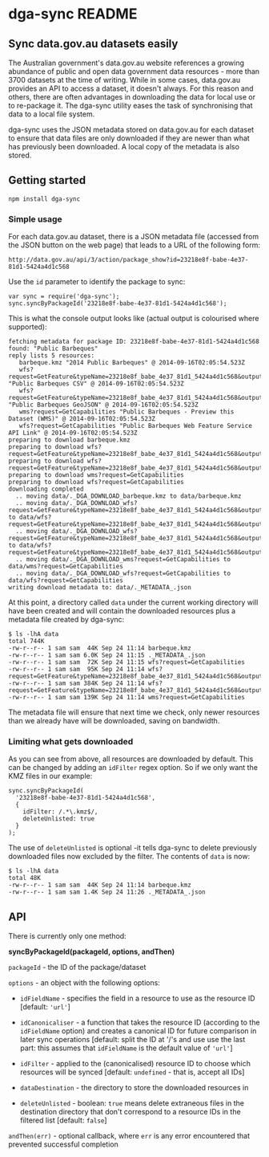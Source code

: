 # dga-sync README


## Sync data.gov.au datasets easily

The Australian government's data.gov.au website references a growing
abundance of public and open data government data resources - more
than 3700 datasets at the time of writing. While in some cases, data.gov.au
provides an API to access a dataset, it doesn't always. For this reason and
others, there are often advantages in downloading the data for local use or
to re-package it. The dga-sync utility eases the task of synchronising 
that data to a local file system.

dga-sync uses the JSON metadata stored on data.gov.au for
each dataset to ensure that data files are only downloaded if they are 
newer than what has previously been downloaded. A local copy of the metadata 
is also stored.


## Getting started

```
npm install dga-sync
```

### Simple usage

For each data.gov.au dataset, there is a JSON metadata file (accessed from
the JSON button on the web page) that leads to a URL of the following form:

```
http://data.gov.au/api/3/action/package_show?id=23218e8f-babe-4e37-81d1-5424a4d1c568
```
Use the `id` parameter to identify the package to sync:
```
var sync = require('dga-sync');
sync.syncByPackageId('23218e8f-babe-4e37-81d1-5424a4d1c568');
```

This is what the console output looks like (actual output is colourised where
supported):
```
fetching metadata for package ID: 23218e8f-babe-4e37-81d1-5424a4d1c568
found: "Public Barbeques"
reply lists 5 resources:
   barbeque.kmz "2014 Public Barbeques" @ 2014-09-16T02:05:54.523Z
   wfs?request=GetFeature&typeName=23218e8f_babe_4e37_81d1_5424a4d1c568&outputFormat=csv "Public Barbeques CSV" @ 2014-09-16T02:05:54.523Z
   wfs?request=GetFeature&typeName=23218e8f_babe_4e37_81d1_5424a4d1c568&outputFormat=json "Public Barbeques GeoJSON" @ 2014-09-16T02:05:54.523Z
   wms?request=GetCapabilities "Public Barbeques - Preview this Dataset (WMS)" @ 2014-09-16T02:05:54.523Z
   wfs?request=GetCapabilities "Public Barbeques Web Feature Service API Link" @ 2014-09-16T02:05:54.523Z
preparing to download barbeque.kmz
preparing to download wfs?request=GetFeature&typeName=23218e8f_babe_4e37_81d1_5424a4d1c568&outputFormat=csv
preparing to download wfs?request=GetFeature&typeName=23218e8f_babe_4e37_81d1_5424a4d1c568&outputFormat=json
preparing to download wms?request=GetCapabilities
preparing to download wfs?request=GetCapabilities
downloading completed
  .. moving data/._DGA_DOWNLOAD_barbeque.kmz to data/barbeque.kmz
  .. moving data/._DGA_DOWNLOAD_wfs?request=GetFeature&typeName=23218e8f_babe_4e37_81d1_5424a4d1c568&outputFormat=csv to data/wfs?request=GetFeature&typeName=23218e8f_babe_4e37_81d1_5424a4d1c568&outputFormat=csv
  .. moving data/._DGA_DOWNLOAD_wfs?request=GetFeature&typeName=23218e8f_babe_4e37_81d1_5424a4d1c568&outputFormat=json to data/wfs?request=GetFeature&typeName=23218e8f_babe_4e37_81d1_5424a4d1c568&outputFormat=json
  .. moving data/._DGA_DOWNLOAD_wms?request=GetCapabilities to data/wms?request=GetCapabilities
  .. moving data/._DGA_DOWNLOAD_wfs?request=GetCapabilities to data/wfs?request=GetCapabilities
writing download metadata to: data/._METADATA_.json
```

At this point, a directory called `data` under the current working directory
will have been created and will contain the downloaded resources plus a metadata
file created by dga-sync:
```
$ ls -lhA data
total 744K
-rw-r--r-- 1 sam sam  44K Sep 24 11:14 barbeque.kmz
-rw-r--r-- 1 sam sam 6.0K Sep 24 11:15 ._METADATA_.json
-rw-r--r-- 1 sam sam  72K Sep 24 11:15 wfs?request=GetCapabilities
-rw-r--r-- 1 sam sam  95K Sep 24 11:14 wfs?request=GetFeature&typeName=23218e8f_babe_4e37_81d1_5424a4d1c568&outputFormat=csv
-rw-r--r-- 1 sam sam 384K Sep 24 11:14 wfs?request=GetFeature&typeName=23218e8f_babe_4e37_81d1_5424a4d1c568&outputFormat=json
-rw-r--r-- 1 sam sam 139K Sep 24 11:14 wms?request=GetCapabilities
```

The metadata file will ensure that next time we check, only newer resources
than we already have will be downloaded, saving on bandwidth.


### Limiting what gets downloaded

As you can see from above, all resources are downloaded by default. This can
be changed by adding an `idFilter` regex option. So if we only want the KMZ
files in our example:
```
sync.syncByPackageId(
  '23218e8f-babe-4e37-81d1-5424a4d1c568',
  {
    idFilter: /.*\.kmz$/,
    deleteUnlisted: true
  }
);
```
The use of `deleteUnlisted` is optional -it  tells dga-sync to delete 
previously downloaded files now excluded by the filter. The contents of
`data` is now:
```
$ ls -lhA data
total 48K
-rw-r--r-- 1 sam sam  44K Sep 24 11:14 barbeque.kmz
-rw-r--r-- 1 sam sam 1.4K Sep 24 11:26 ._METADATA_.json
```

## API

There is currently only one method:

**syncByPackageId(packageId, options, andThen)**

`packageId` - the ID of the package/dataset

`options` - an object with the following options:
  
  - `idFieldName` - specifies the field in a resource to use as the resource 
    ID [default: `'url'`]
    
  - `idCanonicaliser` - a function that takes the resource ID (according to the 
    `idFieldName` option) and creates a canonical ID for future comparison 
    in later sync operations [default: split the ID at '/'s and use use the last part: 
    this assumes that `idFieldName` is the default value of `'url'`]
    
  - `idFilter` - applied to the (canonicalised) resource ID to choose which 
    resources will be synced [default: `undefined` - that is, accept all IDs]
  
  - `dataDestination` - the directory to store the downloaded resources in
  
  - `deleteUnlisted` - boolean: `true` means delete extraneous files in the 
    destination directory that don't correspond to a resource IDs in the 
    filtered list [default: `false`]

`andThen(err)` - optional callback, where `err` is any error encountered that
  prevented successful completion

